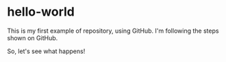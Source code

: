 # hello-world
This is my first example of repository, using GitHub. I'm following the steps shown on GitHub.

So, let's see what happens!
